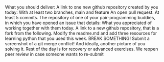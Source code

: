 What you should deliver:
    A link to one new github repository created by you today:
    With at least two branches, main and feature
    An open pull request.
    At least 5 commits.
    The repository of one of your pair-programming buddies, in which you have opened an issue that details:
    What you appreciated of working together with them today. 
    A link to a new github repository, that is a fork from the following.
    Modify the readme.md and add three resources for learning python that you used this week.
    BREAK SOMETHING!
    Submit a screenshot of a git merge conflict!
    And ideally, another picture of you solving it. 
    Rest of the day is for recovery or advanced exercises. We reopen peer review in case someone wants to re-submit
